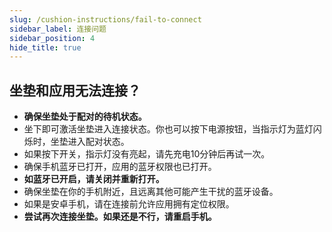 ```yaml
---
slug: /cushion-instructions/fail-to-connect
sidebar_label: 连接问题
sidebar_position: 4
hide_title: true
---
```


## 坐垫和应用无法连接？

- **确保坐垫处于配对的待机状态。**
- 坐下即可激活坐垫进入连接状态。你也可以按下电源按钮，当指示灯为蓝灯闪烁时，坐垫进入配对状态。
- 如果按下开关，指示灯没有亮起，请先充电10分钟后再试一次。
- 确保手机蓝牙已打开，应用的蓝牙权限也已打开。
- **如蓝牙已开启，请关闭并重新打开。**
- 确保坐垫在你的手机附近，且远离其他可能产生干扰的蓝牙设备。
- 如果是安卓手机，请在连接前允许应用拥有定位权限。
- **尝试再次连接坐垫。如果还是不行，请重启手机。**